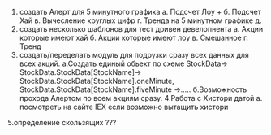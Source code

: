 1. создать Алерт для 5 минутного графика
  а. Подсчет Лоу +
  б. Подсчет Хай
  в. Вычесление круглых цифр
  г. Тренда на 5 минутном графике
  д. 
2. создать несколько шаблонов для тест дривен девелопнента
  а. Акции которые имеют хай
  б. Акции которые имеют лоу
  в. Смешанное
  г. Тренд
3. создать/переделать модуль для подрузки сразу всех данных для всех акций.
  а.Создать единый обьект по схеме StockData-> StockData.StockData[StockName]-> StockData.StockData[StockName].oneMinute, StockData.StockData[StockName].fiveMinute ->.....
  б.Возможность прохода Алертом по всем акциям сразу.
4.Работа с Хистори датой
  а. посмотреть на сайте IEX если возможно вытащить хистори
  
5.определение скользящих ???
  
